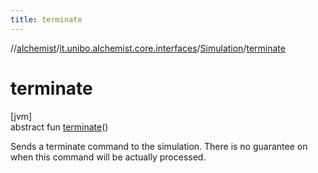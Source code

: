 ```yaml
---
title: terminate
---
```

//[alchemist](../../../index.html)/[it.unibo.alchemist.core.interfaces](../index.html)/[Simulation](index.html)/[terminate](terminate.html)



# terminate



[jvm]\
abstract fun [terminate](terminate.html)()



Sends a terminate command to the simulation. There is no guarantee on when this command will be actually processed.




